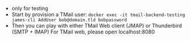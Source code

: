 - only for testing
- Start by provision a TMail user:
`docker exec -it tmail-backend-testing james-cli AddUser bob@domain.tld bobpassword`
- Then you can play with either TMail Web client (JMAP) or Thunderbird (SMTP + IMAP)
  For TMail web, please open localhost:8080